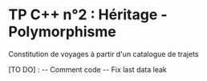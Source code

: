 # TP C++ n°2 : Héritage - Polymorphisme

Constitution de voyages à partir d'un catalogue de trajets

[TO DO] :
    -- Comment code
    -- Fix last data leak
